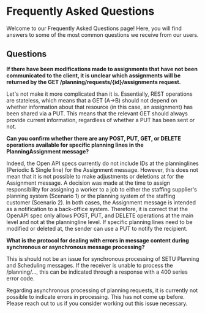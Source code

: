 # Frequently Asked Questions

Welcome to our Frequently Asked Questions page! Here, you will find answers to some of the most common questions we receive from our users.

## Questions

**If there have been modifications made to assignments that have not been communicated to the client, it is unclear which assignments will be returned by the GET /planning/requests/{id}/assignments request.**

Let's not make it more complicated than it is. Essentially, REST operations are stateless, which means that a GET (A->B) should not depend on whether information about that resource (in this case, an assignment) has been shared via a PUT. This means that the relevant GET should always provide current information, regardless of whether a PUT has been sent or not.

**Can you confirm whether there are any POST, PUT, GET, or DELETE operations available for specific planning lines in the PlanningAssignment message?**

Indeed, the Open API specs currently do not include IDs at the planninglines (Periodic & Single line) for the Assignment message. However, this does not mean that it is not possible to make adjustments or deletions at for the Assignment message. A decision was made at the time to assign responsibility for assigning a worker to a job to either the staffing supplier's planning system (Scenario 1) or the planning system of the staffing customer (Scenario 2). In both cases, the Assignment message is intended as a notification to a back-office system. Therefore, it is correct that the OpenAPI spec only allows POST, PUT, and DELETE operations at the main level and not at the planningline level. If specific planning lines need to be modified or deleted at, the sender can use a PUT to notify the recipient.

**What is the protocol for dealing with errors in message content during synchronous or asynchronous message processing?**

This is should not be an issue for synchronous processing of SETU Planning and Scheduling messages. If the receiver is unable to process the /planning/..., this can be indicated through a response with a 400 series error code.

Regarding asynchronous processing of planning requests, it is currently not possible to indicate errors in processing. This has not come up before. Please reach out to us if you consider working out this issue necessary.

